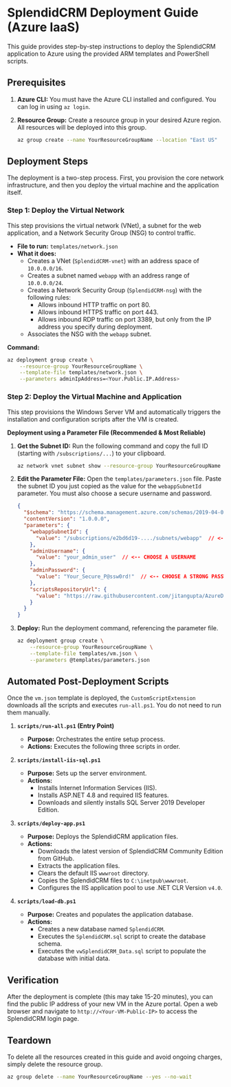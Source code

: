 # SplendidCRM Deployment Guide (Azure IaaS)

This guide provides step-by-step instructions to deploy the SplendidCRM application to Azure using the provided ARM templates and PowerShell scripts.

##  Prerequisites

1.  **Azure CLI:** You must have the Azure CLI installed and configured. You can log in using `az login`.
2.  **Resource Group:** Create a resource group in your desired Azure region. All resources will be deployed into this group.

    ```bash
    az group create --name YourResourceGroupName --location "East US"
    ```

## Deployment Steps

The deployment is a two-step process. First, you provision the core network infrastructure, and then you deploy the virtual machine and the application itself.

### Step 1: Deploy the Virtual Network

This step provisions the virtual network (VNet), a subnet for the web application, and a Network Security Group (NSG) to control traffic.

-   **File to run:** `templates/network.json`
-   **What it does:**
    -   Creates a VNet (`SplendidCRM-vnet`) with an address space of `10.0.0.0/16`.
    -   Creates a subnet named `webapp` with an address range of `10.0.0.0/24`.
    -   Creates a Network Security Group (`SplendidCRM-nsg`) with the following rules:
        -   Allows inbound HTTP traffic on port 80.
        -   Allows inbound HTTPS traffic on port 443.
        -   Allows inbound RDP traffic on port 3389, but only from the IP address you specify during deployment.
    -   Associates the NSG with the `webapp` subnet.

**Command:**

```bash
az deployment group create \
    --resource-group YourResourceGroupName \
    --template-file templates/network.json \
    --parameters adminIpAddress=<Your.Public.IP.Address>
```

### Step 2: Deploy the Virtual Machine and Application

This step provisions the Windows Server VM and automatically triggers the installation and configuration scripts after the VM is created.

**Deployment using a Parameter File (Recommended & Most Reliable)**

1.  **Get the Subnet ID:** Run the following command and copy the full ID (starting with `/subscriptions/...`) to your clipboard.

    ```bash
    az network vnet subnet show --resource-group YourResourceGroupName --vnet-name SplendidCRM-vnet --name webapp --query id -o tsv
    ```

2.  **Edit the Parameter File:** Open the `templates/parameters.json` file. Paste the subnet ID you just copied as the value for the `webappSubnetId` parameter. You must also choose a secure username and password.

    ```json
    {
      "$schema": "https://schema.management.azure.com/schemas/2019-04-01/deploymentParameters.json#",
      "contentVersion": "1.0.0.0",
      "parameters": {
        "webappSubnetId": {
          "value": "/subscriptions/e2bd6d19-..../subnets/webapp"  // <-- PASTE SUBNET ID HERE
        },
        "adminUsername": {
          "value": "your_admin_user"  // <-- CHOOSE A USERNAME
        },
        "adminPassword": {
          "value": "Your_Secure_P@ssw0rd!"  // <-- CHOOSE A STRONG PASSWORD
        },
        "scriptsRepositoryUrl": {
          "value": "https://raw.githubusercontent.com/jitangupta/AzureDemos/main/SplendidCRM-Community/scripts"
        }
      }
    }
    ```

3.  **Deploy:** Run the deployment command, referencing the parameter file.

    ```bash
    az deployment group create \
        --resource-group YourResourceGroupName \
        --template-file templates/vm.json \
        --parameters @templates/parameters.json
    ```

## Automated Post-Deployment Scripts

Once the `vm.json` template is deployed, the `CustomScriptExtension` downloads all the scripts and executes `run-all.ps1`. You do not need to run them manually.

1.  **`scripts/run-all.ps1` (Entry Point)**
    -   **Purpose:** Orchestrates the entire setup process.
    -   **Actions:** Executes the following three scripts in order.

2.  **`scripts/install-iis-sql.ps1`**
    -   **Purpose:** Sets up the server environment.
    -   **Actions:**
        -   Installs Internet Information Services (IIS).
        -   Installs ASP.NET 4.8 and required IIS features.
        -   Downloads and silently installs SQL Server 2019 Developer Edition.

3.  **`scripts/deploy-app.ps1`**
    -   **Purpose:** Deploys the SplendidCRM application files.
    -   **Actions:**
        -   Downloads the latest version of SplendidCRM Community Edition from GitHub.
        -   Extracts the application files.
        -   Clears the default IIS `wwwroot` directory.
        -   Copies the SplendidCRM files to `C:\inetpub\wwwroot`.
        -   Configures the IIS application pool to use .NET CLR Version `v4.0`.

4.  **`scripts/load-db.ps1`**
    -   **Purpose:** Creates and populates the application database.
    -   **Actions:**
        -   Creates a new database named `SplendidCRM`.
        -   Executes the `SplendidCRM.sql` script to create the database schema.
        -   Executes the `vwSplendidCRM_Data.sql` script to populate the database with initial data.

## Verification

After the deployment is complete (this may take 15-20 minutes), you can find the public IP address of your new VM in the Azure portal. Open a web browser and navigate to `http://<Your-VM-Public-IP>` to access the SplendidCRM login page.

## Teardown

To delete all the resources created in this guide and avoid ongoing charges, simply delete the resource group.

```bash
az group delete --name YourResourceGroupName --yes --no-wait
```
